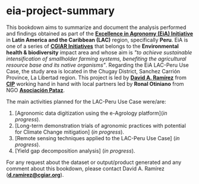 # eia-project-summary

This bookdown aims to summarize and document the analysis performed and findings obtained as part of the [**Excellence in Agronomy (EiA) Initiative**](https://www.cgiar.org/initiative/11-excellence-in-agronomy-eia-solutions-for-agricultural-transformation/) in **Latin America and the Caribbean (LAC)** region, specifically **Peru**. EiA is one of a series of [**CGIAR Initiatives**](https://www.cgiar.org/research/cgiar-portfolio/) that belongs to the **Environmental health & biodiversity** impact area and whose aim is *"to achieve sustainable intensification of smallholder farming systems, benefiting the agricultural resource base and its native organisms"*. Regarding the EiA LAC-Peru Use Case, the study area is located in the Chugay District, Sanchez Carrión Province, La Libertad region. This project is led by [**David A. Ramírez**](http://www.davidramirezc.com/) from [**CIP**](https://cipotato.org/) working hand in hand with local partners led by **Ronal Otiniano** from NGO [**Asociación Pataz**](https://www.asociacionpataz.org.pe/).

The main activities planned for the LAC-Peru Use Case were/are:

1. [Agronomic data digitization using the e-Agrology platform](*in progress*). 
2. [Long-term demonstration trials of agronomic practices with potential for Climate Change mitigation] (*in progress*).
3. [Remote sensing techniques applied to the LAC-Peru Use Case] (*in progress*). 
4. [Yield gap decomposition analysis] (*in progress*).

For any request about the dataset or output/product generated and any comment about this bookdown, please contact David A. Ramírez (**d.ramirez@cgiar.org**).
